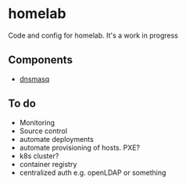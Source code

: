 # homelab

Code and config for homelab. It's a work in progress

## Components

- [dnsmasq](components/dnsmasq/README.md)

## To do

- Monitoring
- Source control
- automate deployments
- automate provisioning of hosts. PXE?
- k8s cluster?
- container registry
- centralized auth e.g. openLDAP or something